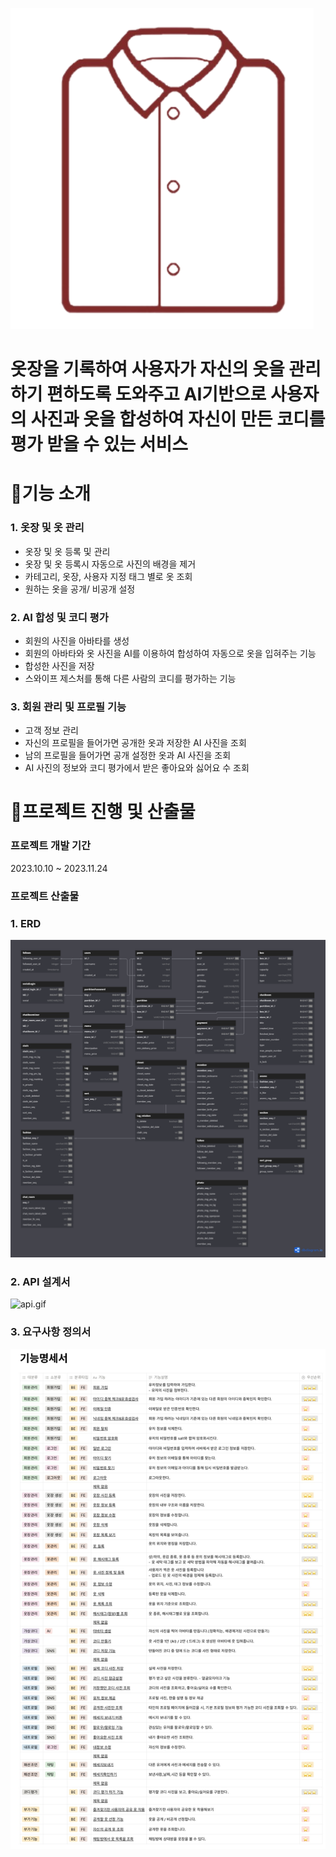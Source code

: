 ![logo.png](readme-assets/logo.png)

# 옷장을 기록하여 사용자가 자신의 옷을 관리하기 편하도록 도와주고 AI기반으로 사용자의 사진과 옷을 합성하여 자신이 만든 코디를 평가 받을 수 있는 서비스


# 📌기능 소개

### 1. 옷장 및 옷 관리
   - 옷장 및 옷 등록 및 관리
   - 옷장 및 옷 등록시 자동으로 사진의 배경을 제거
   - 카테고리, 옷장, 사용자 지정 태그 별로 옷 조회
   - 원하는 옷을 공개/ 비공개 설정

### 2. AI 합성 및 코디 평가
   - 회원의 사진을 아바타를 생성
   - 회원의 아바타와 옷 사진을 AI를 이용하여 합성하여 자동으로 옷을 입혀주는 기능
   - 합성한 사진을 저장
   - 스와이프 제스처를 통해 다른 사람의 코디를 평가하는 기능


### 3. 회원 관리 및 프로필 기능
   - 고객 정보 관리
   - 자신의 프로필을 들어가면 공개한 옷과 저장한 AI 사진을 조회
   - 남의 프로필을 들어가면 공개 설정한 옷과 AI 사진을 조회
   - AI 사진의 정보와 코디 평가에서 받은 좋아요와 싫어요 수 조회



# 📌프로젝트 진행 및 산출물

### 프로젝트 개발 기간

2023.10.10 ~ 2023.11.24

### 프로젝트 산출물

### 1. ERD

![erd.png](readme-assets/erd.png)

### 2. API 설계서

![api.gif](readme-assets/api.gif)

### 3. 요구사항 정의서

![기능명세서.jpg](readme-assets/기능명세서.jpg)

